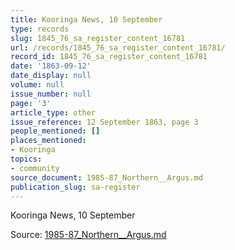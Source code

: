 ```yaml
---
title: Kooringa News, 10 September
type: records
slug: 1845_76_sa_register_content_16781
url: /records/1845_76_sa_register_content_16781/
record_id: 1845_76_sa_register_content_16781
date: '1863-09-12'
date_display: null
volume: null
issue_number: null
page: '3'
article_type: other
issue_reference: 12 September 1863, page 3
people_mentioned: []
places_mentioned:
- Kooringa
topics:
- community
source_document: 1985-87_Northern__Argus.md
publication_slug: sa-register
---
```


Kooringa News, 10 September

Source: [1985-87_Northern__Argus.md](/downloads/markdown/1985-87_Northern__Argus.md)

